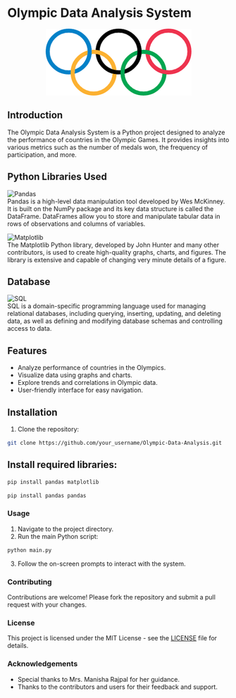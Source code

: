 # Olympic Data Analysis System

<p align="center">
  <img src="download.png" alt="Olympic Rings">
</p>

## Introduction
The Olympic Data Analysis System is a Python project designed to analyze the performance of countries in the Olympic Games. It provides insights into various metrics such as the number of medals won, the frequency of participation, and more.

## Python Libraries Used

![Pandas](https://img.shields.io/badge/Pandas-1.3.3-blue)
<br>
Pandas is a high-level data manipulation tool developed by Wes McKinney. It is built on the NumPy package and its key data structure is called the DataFrame. DataFrames allow you to store and manipulate tabular data in rows of observations and columns of variables.

![Matplotlib](https://img.shields.io/badge/Matplotlib-3.4.3-blue)
<br>
The Matplotlib Python library, developed by John Hunter and many other contributors, is used to create high-quality graphs, charts, and figures. The library is extensive and capable of changing very minute details of a figure.

## Database
![SQL](https://img.shields.io/badge/SQL-MySQL-green)
<br>
SQL is a domain-specific programming language used for managing relational databases, including querying, inserting, updating, and deleting data, as well as defining and modifying database schemas and controlling access to data.

## Features
- Analyze performance of countries in the Olympics.
- Visualize data using graphs and charts.
- Explore trends and correlations in Olympic data.
- User-friendly interface for easy navigation.

## Installation
1. Clone the repository:
```sh
git clone https://github.com/your_username/Olympic-Data-Analysis.git
```

## Install required libraries:
```sh
pip install pandas matplotlib
```
```sh
pip install pandas pandas
```

### Usage
1. Navigate to the project directory.
2. Run the main Python script:
```sh
python main.py
```
3. Follow the on-screen prompts to interact with the system.

### Contributing
Contributions are welcome! Please fork the repository and submit a pull request with your changes.

### License
This project is licensed under the MIT License - see the [LICENSE](LICENSE) file for details.

### Acknowledgements
- Special thanks to Mrs. Manisha Rajpal for her guidance.
- Thanks to the contributors and users for their feedback and support.
